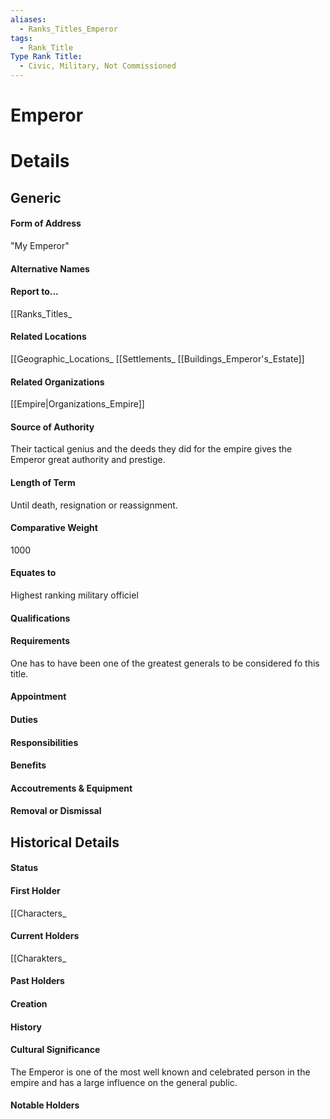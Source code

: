 ```yaml
---
aliases:
  - Ranks_Titles_Emperor
tags:
  - Rank_Title
Type Rank Title:
  - Civic, Military, Not Commissioned
---
```

# Emperor


# Details
## Generic
#### Form of Address
"My Emperor"
#### Alternative Names
#### Report to...
[[Ranks_Titles_
#### Related Locations
[[Geographic_Locations_
[[Settlements_
[[Buildings_Emperor's_Estate]]
#### Related Organizations
[[Empire|Organizations_Empire]]
#### Source of Authority
Their tactical genius and the deeds they did for the empire gives the Emperor great authority and prestige.
#### Length of Term
Until death, resignation or reassignment.
#### Comparative Weight
1000
#### Equates to
Highest ranking military officiel
#### Qualifications
#### Requirements
One has to have been one of the greatest generals to be considered fo this title.
#### Appointment
#### Duties
#### Responsibilities
#### Benefits
#### Accoutrements & Equipment
#### Removal or Dismissal
## Historical Details
#### Status
#### First Holder
[[Characters_
#### Current Holders
[[Charakters_
#### Past Holders
#### Creation
#### History
#### Cultural Significance
The Emperor is one of the most well known and celebrated person in the empire and has a large influence on the general public.
#### Notable Holders
